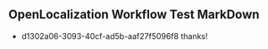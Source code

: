 ## OpenLocalization Workflow Test MarkDown
* d1302a06-3093-40cf-ad5b-aaf27f5096f8 thanks!

<!--HONumber=Sep16_HO1-->


